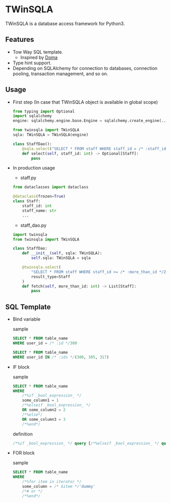 # TWinSQLA

TWinSQLA is a database access framework for Python3.

## Features
- Tow Way SQL template.
    - Inspired by [Doma](https://github.com/domaframework/doma)
- Type hint support.
- Depending on SQLAlchemy for connection to databases, connection pooling, transaction management, and so on.

## Usage

- First step (In case that TWinSQLA object is available in global scope)

    ```python
    from typing import Optional
    import sqlalchemy
    engine: sqlalchemy.engine.base.Engine = sqlalchemy.create_engine(...)

    from twinsqla import TWinSQLA
    sqla: TWinSQLA = TWinSQLA(engine)

    class StaffDao():
        @sqla.select("SELECT * FROM staff WHERE staff_id = /* :staff_id */1")
        def select(self, staff_id: int) -> Optional[Staff]:
            pass
    ```

- In production usage

    - staff.py
    ```python
    from dataclasses import dataclass

    @dataclass(frozen=True)
    class Staff:
        staff_id: int
        staff_name: str
        ...
    ```

    - staff_dao.py
    ```python
    import twinsqla
    from twinsqla import TWinSQLA

    class StaffDao:
        def __init__(self, sqla: TWinSQLA):
            self.sqla: TWinSQLA = sqla

        @twinsqla.select(
            "SELECT * FROM staff WHERE staff_id >= /* :more_than_id */2",
            result_type=Staff
        )
        def fetch(self, more_than_id: int) -> List[Staff]:
            pass
    ```

## SQL Template
- Bind variable

    sample
    ```sql
    SELECT * FROM table_name
    WHERE user_id = /* :id */300
    ```

    ```sql
    SELECT * FROM table_name
    WHERE user_id IN /* :ids */(300, 305, 317)
    ```

- IF block

    sample
    ```sql
    SELECT * FROM table_name
    WHERE
        /*%if _bool_expression_ */
        some_column1 = 1
        /*%elseif _bool_expression_ */
        OR some_column2 = 2
        /*%else*/
        OR some_column3 = 3
        /*%end*/
    ```

    definition
    ```sql
    /*%if _bool_expression_ */ query [/*%elseif _bool_expression_ */ query [...]] [/*%else*/ query] /*%end*/
    ```

- FOR block

    sample
    ```sql
    SELECT * FROM table_name
    WHERE
        /*%for item in iterator */
        some_column = /* $item */'dummy'
        /*# or */
        /*%end*/
    ```